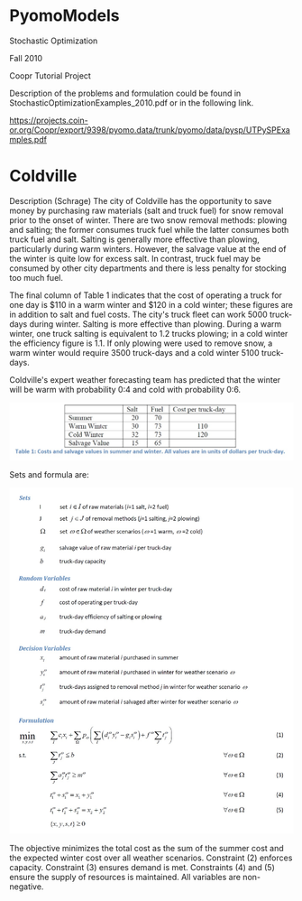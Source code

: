 # PyomoModels

Stochastic Optimization

Fall 2010

Coopr Tutorial Project

Description of the problems and formulation could be found in StochasticOptimizationExamples_2010.pdf or in the following link.


https://projects.coin-or.org/Coopr/export/9398/pyomo.data/trunk/pyomo/data/pysp/UTPySPExamples.pdf

# Coldville

Description
(Schrage) The city of Coldville has the opportunity to save money by purchasing raw materials (salt and
truck fuel) for snow removal prior to the onset of winter. There are two snow removal methods: plowing
and salting; the former consumes truck fuel while the latter consumes both truck fuel and salt. Salting is
generally more effective than plowing, particularly during warm winters. However, the salvage value at
the end of the winter is quite low for excess salt. In contrast, truck fuel may be consumed by other city
departments and there is less penalty for stocking too much fuel.

The final column of Table 1 indicates that the cost of operating a truck for one day is $110 in a warm
winter and $120 in a cold winter; these figures are in addition to salt and fuel costs. The city's truck fleet
can work 5000 truck-days during winter. Salting is more effective than plowing. During a warm winter,
one truck salting is equivalent to 1.2 trucks plowing; in a cold winter the efficiency figure is 1.1. If only
plowing were used to remove snow, a warm winter would require 3500 truck-days and a cold winter
5100 truck-days.

Coldville's expert weather forecasting team has predicted that the winter will be warm with probability
0:4 and cold with probability 0:6.

![](images/Table1.jpeg)

Sets and formula are:

![](images/Formula.jpg)

The objective minimizes the total cost as the sum of the summer cost and the expected winter cost over
all weather scenarios. Constraint (2) enforces capacity. Constraint (3) ensures demand is met.
Constraints (4) and (5) ensure the supply of resources is maintained. All variables are non-negative.
